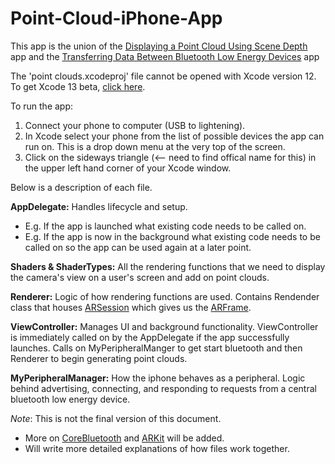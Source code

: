 # Point-Cloud-iPhone-App


This app is the union of the [Displaying a Point Cloud Using Scene Depth](https://developer.apple.com/documentation/arkit/environmental_analysis/displaying_a_point_cloud_using_scene_depth) app and the [Transferring Data Between Bluetooth Low Energy Devices](https://developer.apple.com/documentation/corebluetooth/transferring_data_between_bluetooth_low_energy_devices) app


The 'point clouds.xcodeproj' file cannot be opened with Xcode version 12.
To get Xcode 13 beta, [click here](https://developer.apple.com/xcode/).

To run the app:
1. Connect your phone to computer (USB to lightening).
2. In Xcode select your phone from the list of possible devices the app can run on. This is a drop down menu at the very top of the screen.
3. Click on the sideways triangle (<-- need to find offical name for this) in the upper left hand corner of your Xcode window.

Below is a description of each file.

**AppDelegate:** Handles lifecycle and setup.
- E.g. If the app is launched what existing code needs to be called on.
- E.g. If the app is now in the background what existing code needs to be called on so the app can be used again at a later point.

**Shaders & ShaderTypes:** All the rendering functions that we need to display the camera's view on a user's screen and add on point clouds.

**Renderer:** Logic of how rendering functions are used. Contains Rendender class that houses [ARSession](https://developer.apple.com/documentation/arkit/arsession) which gives us the [ARFrame](https://developer.apple.com/documentation/arkit/arframe).

**ViewController:** Manages UI and background functionality. ViewController is immediately called on by the AppDelegate if the app successfully launches. Calls on MyPeripheralManger to get start bluetooth and then Renderer to begin generating point clouds.

**MyPeripheralManager:** How the iphone behaves as a peripheral. Logic behind advertising, connecting, and responding to requests from a central bluetooth low energy device.

*Note*: This is not the final version of this document.
* More on [CoreBluetooth](https://developer.apple.com/documentation/corebluetooth) and [ARKit](https://developer.apple.com/documentation/arkit/) will be added. 
* Will write more detailed explanations of how files work together.
